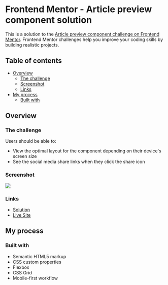 # Frontend Mentor - Article preview component solution

This is a solution to the [Article preview component challenge on Frontend Mentor](https://www.frontendmentor.io/challenges/article-preview-component-dYBN_pYFT). Frontend Mentor challenges help you improve your coding skills by building realistic projects.

## Table of contents

- [Overview](#overview)
  - [The challenge](#the-challenge)
  - [Screenshot](#screenshot)
  - [Links](#links)
- [My process](#my-process)
  - [Built with](#built-with)

## Overview

### The challenge

Users should be able to:

- View the optimal layout for the component depending on their device's screen size
- See the social media share links when they click the share icon

### Screenshot

![](./screenshot.jpg)

### Links

- [Solution](https://github.com/helenhapp/helenhapp.github.io/tree/main/frontend-mentor/newbie/article-preview-component-master)
- [Live Site](https://helenhapp.github.io/frontend-mentor/newbie/article-preview-component-master/index.html)

## My process

### Built with

- Semantic HTML5 markup
- CSS custom properties
- Flexbox
- CSS Grid
- Mobile-first workflow
